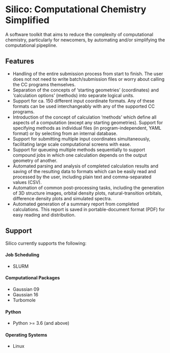 # Silico: Computational Chemistry Simplified

A software toolkit that aims to reduce the complexity of computational chemistry, particularly for newcomers,
by automating and/or simplifying the computational pipepline.

## Features

 - Handling of the entire submission process from start to finish. The user does not not need to write batch/submission files or worry about calling the CC programs themselves.
 - Separation of the concepts of ‘starting geometries’ (coordinates) and ‘calculation options’ (methods) into separate logical units.
 - Support for ca. 150 different input coordinate formats. Any of these formats can be used interchangeably with any of the supported CC programs.
 - Introduction of the concept of calculation ‘methods’ which define all aspects of a computation (except any starting geometries). Support for specifying methods as individual files (in program-independent, YAML format) or by selecting from an internal database.
 - Support for submitting multiple input coordinates simultaneously, facilitating large scale computational screens with ease.
 - Support for queueing multiple methods sequentially to support compound jobs in which one calculation depends on the output geometry of another.
 - Automated parsing and analysis of completed calculation results and saving of the resulting data to formats which can be easily read and processed by the user, including plain text and comma-separated values (CSV).
 - Automation of common post-processing tasks, including the generation of 3D structure images, orbital density plots, natural-transition orbitals, difference density plots and simulated spectra.
 - Automated generation of a summary report from completed calculations. This report is saved in portable-document format (PDF) for easy reading and distribution.
 
## Support
Silico currently supports the following:

#### Job Scheduling
 - SLURM

#### Computational Packages
 - Gaussian 09
 - Gaussian 16
 - Turbomole
 
#### Python
 - Python >= 3.6 (and above)
 
#### Operating Systems
 - Linux
